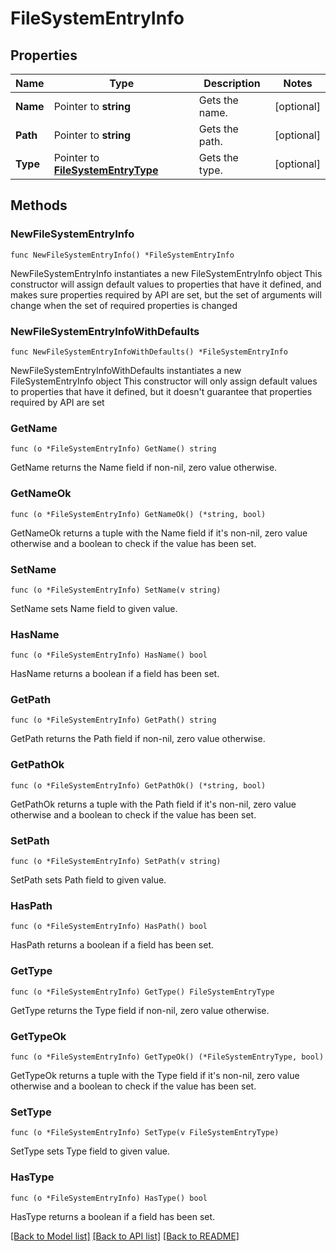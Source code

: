 # FileSystemEntryInfo

## Properties

Name | Type | Description | Notes
------------ | ------------- | ------------- | -------------
**Name** | Pointer to **string** | Gets the name. | [optional] 
**Path** | Pointer to **string** | Gets the path. | [optional] 
**Type** | Pointer to [**FileSystemEntryType**](FileSystemEntryType.md) | Gets the type. | [optional] 

## Methods

### NewFileSystemEntryInfo

`func NewFileSystemEntryInfo() *FileSystemEntryInfo`

NewFileSystemEntryInfo instantiates a new FileSystemEntryInfo object
This constructor will assign default values to properties that have it defined,
and makes sure properties required by API are set, but the set of arguments
will change when the set of required properties is changed

### NewFileSystemEntryInfoWithDefaults

`func NewFileSystemEntryInfoWithDefaults() *FileSystemEntryInfo`

NewFileSystemEntryInfoWithDefaults instantiates a new FileSystemEntryInfo object
This constructor will only assign default values to properties that have it defined,
but it doesn't guarantee that properties required by API are set

### GetName

`func (o *FileSystemEntryInfo) GetName() string`

GetName returns the Name field if non-nil, zero value otherwise.

### GetNameOk

`func (o *FileSystemEntryInfo) GetNameOk() (*string, bool)`

GetNameOk returns a tuple with the Name field if it's non-nil, zero value otherwise
and a boolean to check if the value has been set.

### SetName

`func (o *FileSystemEntryInfo) SetName(v string)`

SetName sets Name field to given value.

### HasName

`func (o *FileSystemEntryInfo) HasName() bool`

HasName returns a boolean if a field has been set.

### GetPath

`func (o *FileSystemEntryInfo) GetPath() string`

GetPath returns the Path field if non-nil, zero value otherwise.

### GetPathOk

`func (o *FileSystemEntryInfo) GetPathOk() (*string, bool)`

GetPathOk returns a tuple with the Path field if it's non-nil, zero value otherwise
and a boolean to check if the value has been set.

### SetPath

`func (o *FileSystemEntryInfo) SetPath(v string)`

SetPath sets Path field to given value.

### HasPath

`func (o *FileSystemEntryInfo) HasPath() bool`

HasPath returns a boolean if a field has been set.

### GetType

`func (o *FileSystemEntryInfo) GetType() FileSystemEntryType`

GetType returns the Type field if non-nil, zero value otherwise.

### GetTypeOk

`func (o *FileSystemEntryInfo) GetTypeOk() (*FileSystemEntryType, bool)`

GetTypeOk returns a tuple with the Type field if it's non-nil, zero value otherwise
and a boolean to check if the value has been set.

### SetType

`func (o *FileSystemEntryInfo) SetType(v FileSystemEntryType)`

SetType sets Type field to given value.

### HasType

`func (o *FileSystemEntryInfo) HasType() bool`

HasType returns a boolean if a field has been set.


[[Back to Model list]](../README.md#documentation-for-models) [[Back to API list]](../README.md#documentation-for-api-endpoints) [[Back to README]](../README.md)


